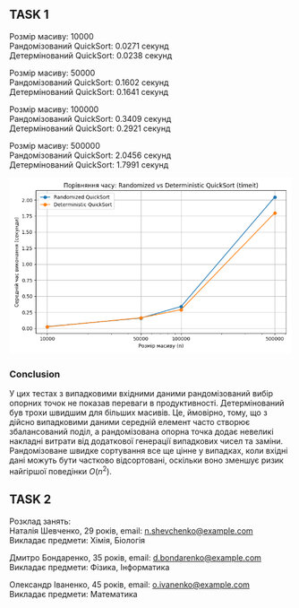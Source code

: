 ## TASK 1

Розмір масиву: 10000  
   Рандомізований QuickSort: 0.0271 секунд  
   Детермінований QuickSort: 0.0238 секунд  

Розмір масиву: 50000  
   Рандомізований QuickSort: 0.1602 секунд  
   Детермінований QuickSort: 0.1641 секунд  

Розмір масиву: 100000  
   Рандомізований QuickSort: 0.3409 секунд  
   Детермінований QuickSort: 0.2921 секунд  

Розмір масиву: 500000  
   Рандомізований QuickSort: 2.0456 секунд  
   Детермінований QuickSort: 1.7991 секунд  

![Randomized and deterministic quick sort](./quirck-sort-comparison.png "Randomized and deterministic quick sort")

### Conclusion  
У цих тестах з випадковими вхідними даними рандомізований вибір опорних точок не показав переваги в продуктивності. Детермінований був трохи швидшим для більших масивів. Це, ймовірно, тому, що з дійсно випадковими даними середній елемент часто створює збалансований поділ, а рандомізована опорна точка додає невеликі накладні витрати від додаткової генерації випадкових чисел та заміни. Рандомізоване швидке сортування все ще цінне у випадках, коли вхідні дані можуть бути частково відсортовані, оскільки воно зменшує ризик найгіршої поведінки $O(n^2)$.

## TASK 2  
Розклад занять:  
Наталія Шевченко, 29 років, email: n.shevchenko@example.com  
   Викладає предмети: Хімія, Біологія  

Дмитро Бондаренко, 35 років, email: d.bondarenko@example.com  
   Викладає предмети: Фізика, Інформатика  
   
Олександр Іваненко, 45 років, email: o.ivanenko@example.com  
   Викладає предмети: Математика  
